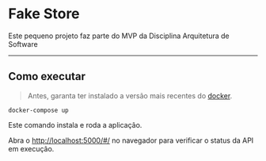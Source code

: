 # Fake Store

Este pequeno projeto faz parte do MVP da Disciplina Arquitetura de Software

---
## Como executar 

> Antes, garanta ter instalado a versão mais recentes do [docker](https://docs.docker.com/desktop/install/windows-install/).

```
docker-compose up
```

Este comando instala e roda a aplicação.

Abra o [http://localhost:5000/#/](http://localhost:5000/#/) no navegador para verificar o status da API em execução.
